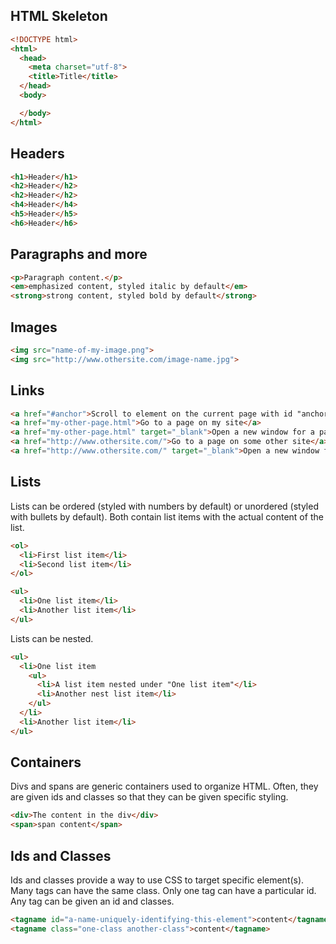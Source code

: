 ## HTML Skeleton

```html
<!DOCTYPE html>
<html>
  <head>
    <meta charset="utf-8">
    <title>Title</title>
  </head>
  <body>

  </body>
</html>
```

## Headers
```html
<h1>Header</h1>
<h2>Header</h2>
<h2>Header</h2>
<h4>Header</h4>
<h5>Header</h5>
<h6>Header</h6>
```

## Paragraphs and more
```html
<p>Paragraph content.</p>
<em>emphasized content, styled italic by default</em>
<strong>strong content, styled bold by default</strong>
```

## Images
```html
<img src="name-of-my-image.png">
<img src="http://www.othersite.com/image-name.jpg">
```

## Links
```html
<a href="#anchor">Scroll to element on the current page with id "anchor"</a>
<a href="my-other-page.html">Go to a page on my site</a>
<a href="my-other-page.html" target="_blank">Open a new window for a page on my site</a>
<a href="http://www.othersite.com/">Go to a page on some other site</a>
<a href="http://www.othersite.com/" target="_blank">Open a new window for a page on some other site</a>
```

## Lists

Lists can be ordered (styled with numbers by default) or unordered (styled with bullets by default). Both contain list items with the actual content of the list.

```html
<ol>
  <li>First list item</li>
  <li>Second list item</li>
</ol>

<ul>
  <li>One list item</li>
  <li>Another list item</li>
</ul>
```

Lists can be nested.

```html
<ul>
  <li>One list item
    <ul>
      <li>A list item nested under "One list item"</li>
      <li>Another nest list item</li>
    </ul>
  </li>
  <li>Another list item</li>
</ul>
```

## Containers

Divs and spans are generic containers used to organize HTML. Often, they are given ids and classes so that they can be given specific styling.

```html
<div>The content in the div</div>
<span>span content</span>
```

## Ids and Classes

Ids and classes provide a way to use CSS to target specific element(s). Many tags can have the same class. Only one tag can have a particular id. Any tag can be given an id and classes.

```html
<tagname id="a-name-uniquely-identifying-this-element">content</tagname>
<tagname class="one-class another-class">content</tagname>
```